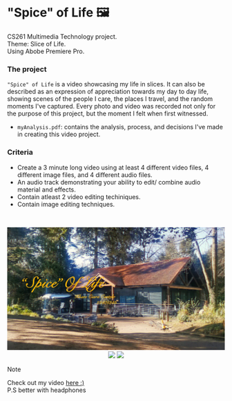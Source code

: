 # "Spice" of Life 🖼️
CS261 Multimedia Technology project. <br/>
Theme: Slice of Life. <br/>
Using Abobe Premiere Pro. <br/>


### The project
`"Spice" of Life` is a video showcasing my life in slices. It can also be described as an expression of appreciation towards my day to day life, showing scenes of the people I care, the places I travel, and the random moments I've captured. Every photo and video was recorded not only for the purpose of this project, but the moment I felt when first witnessed.  

- `myAnalysis.pdf`: contains the analysis, process, and decisions I've made in creating this video project.

### Criteria
- Create a 3 minute long video using at least 4 different video files, 4 different image files, and 4 different audio files.
-  An audio track demonstrating your ability to edit/ combine audio material and effects. 
- Contain atleast 2 video editing techiniques.
- Contain image editing techniques. 
<br/>

 <p align="center">
 <img src="Cover.png" width="600">
 <img src="transfomr elements.png" width="600">
 <img src="in and out points.png" width="600">
 </p>

> [!NOTE]
> Check out my video [here :)](https://youtu.be/3Tl3X9fd7cI) <br/>
> P.S better with headphones 
